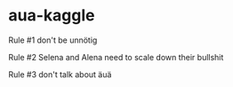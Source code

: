 # aua-kaggle

Rule #1 don't be unnötig

Rule #2 Selena and Alena need to scale down their bullshit 

Rule #3 don't talk about äuä
